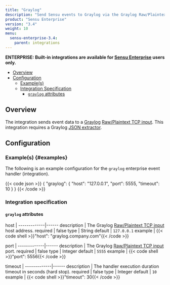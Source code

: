 ```yaml
---
title: "Graylog"
description: "Send Sensu events to Graylog via the Graylog Raw/Plaintext TCP input."
product: "Sensu Enterprise"
version: "3.4"
weight: 10
menu:
  sensu-enterprise-3.4:
    parent: integrations
---
```

**ENTERPRISE: Built-in integrations are available for [Sensu Enterprise][1]
users only.**

- [Overview](#overview)
- [Configuration](#configuration)
  - [Example(s)](#examples)
  - [Integration Specification](#integration-specification)
    - [`graylog` attributes](#graylog-attributes)

## Overview

The integration sends event data to a [Graylog][2] [Raw/Plaintext TCP input][3].
This integration requires a Graylog [JSON extractor][4].

## Configuration

### Example(s) {#examples}

The following is an example configuration for the `graylog` enterprise event
handler (integration).

{{< code json >}}
{
  "graylog": {
    "host": "127.0.0.1",
    "port": 5555,
    "timeout": 10
  }
}
{{< /code >}}

### Integration specification

#### `graylog` attributes

host         | 
-------------|------
description  | The Graylog [Raw/Plaintext TCP input][3] host address.
required     | false
type         | String
default      | `127.0.0.1`
example      | {{< code shell >}}"host": "graylog.company.com"{{< /code >}}

port         | 
-------------|------
description  | The Graylog [Raw/Plaintext TCP input][3] port.
required     | false
type         | Integer
default      | `5555`
example      | {{< code shell >}}"port": 5556{{< /code >}}

timeout      | 
-------------|------
description  | The handler execution duration timeout in seconds (hard stop).
required     | false
type         | Integer
default      | `10`
example      | {{< code shell >}}"timeout": 30{{< /code >}}

[1]:  /sensu-enterprise
[2]:  https://www.graylog.org/
[3]:  http://docs.graylog.org/en/2.0/pages/sending_data.html#raw-plaintext-inputs
[4]:  http://docs.graylog.org/en/2.0/pages/extractors.html?highlight=json%20extractor#using-the-json-extractor
